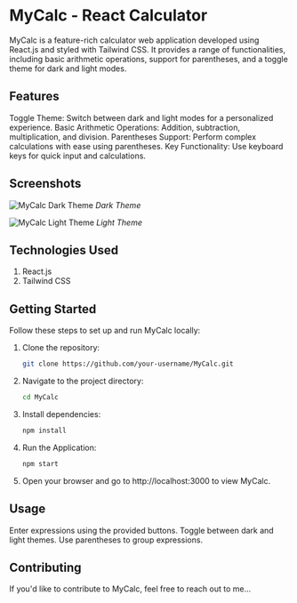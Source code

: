 # MyCalc - React Calculator

MyCalc is a feature-rich calculator web application developed using React.js and styled with Tailwind CSS. It provides a range of functionalities, including basic arithmetic operations, support for parentheses, and a toggle theme for dark and light modes.

## Features

Toggle Theme: Switch between dark and light modes for a personalized experience.
Basic Arithmetic Operations: Addition, subtraction, multiplication, and division.
Parentheses Support: Perform complex calculations with ease using parentheses.
Key Functionality: Use keyboard keys for quick input and calculations.

## Screenshots

![MyCalc Dark Theme](https://github.com/sparshyadav/MyCalc/blob/main/DarkTheme%20Calculator.png)
*Dark Theme*

![MyCalc Light Theme](https://github.com/sparshyadav/MyCalc/blob/main/LightTheme%20Calculator.png)
*Light Theme*


## Technologies Used
1. React.js
2. Tailwind CSS


## Getting Started

Follow these steps to set up and run MyCalc locally:

1. Clone the repository:
   ```bash
   git clone https://github.com/your-username/MyCalc.git

2. Navigate to the project directory:
   ```bash
   cd MyCalc

3. Install dependencies:
   ```bash
   npm install

4. Run the Application:
   ```bash
   npm start

5. Open your browser and go to http://localhost:3000 to view MyCalc.

## Usage
Enter expressions using the provided buttons.
Toggle between dark and light themes.
Use parentheses to group expressions.

## Contributing
If you'd like to contribute to MyCalc, feel free to reach out to me...




